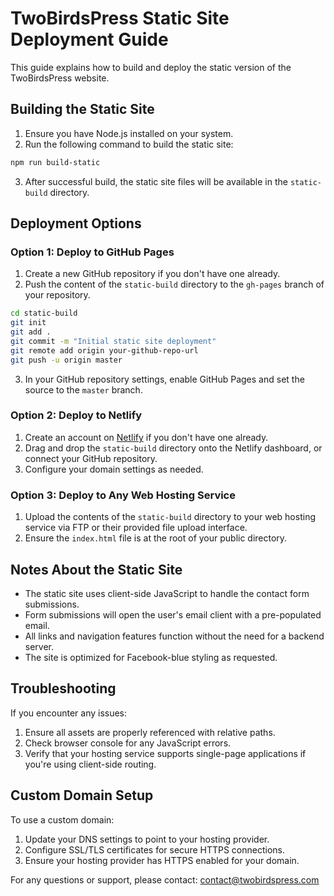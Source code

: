 # TwoBirdsPress Static Site Deployment Guide

This guide explains how to build and deploy the static version of the TwoBirdsPress website.

## Building the Static Site

1. Ensure you have Node.js installed on your system.
2. Run the following command to build the static site:

```bash
npm run build-static
```

3. After successful build, the static site files will be available in the `static-build` directory.

## Deployment Options

### Option 1: Deploy to GitHub Pages

1. Create a new GitHub repository if you don't have one already.
2. Push the content of the `static-build` directory to the `gh-pages` branch of your repository.

```bash
cd static-build
git init
git add .
git commit -m "Initial static site deployment"
git remote add origin your-github-repo-url
git push -u origin master
```

3. In your GitHub repository settings, enable GitHub Pages and set the source to the `master` branch.

### Option 2: Deploy to Netlify

1. Create an account on [Netlify](https://www.netlify.com/) if you don't have one already.
2. Drag and drop the `static-build` directory onto the Netlify dashboard, or connect your GitHub repository.
3. Configure your domain settings as needed.

### Option 3: Deploy to Any Web Hosting Service

1. Upload the contents of the `static-build` directory to your web hosting service via FTP or their provided file upload interface.
2. Ensure the `index.html` file is at the root of your public directory.

## Notes About the Static Site

- The static site uses client-side JavaScript to handle the contact form submissions.
- Form submissions will open the user's email client with a pre-populated email.
- All links and navigation features function without the need for a backend server.
- The site is optimized for Facebook-blue styling as requested.

## Troubleshooting

If you encounter any issues:

1. Ensure all assets are properly referenced with relative paths.
2. Check browser console for any JavaScript errors.
3. Verify that your hosting service supports single-page applications if you're using client-side routing.

## Custom Domain Setup

To use a custom domain:

1. Update your DNS settings to point to your hosting provider.
2. Configure SSL/TLS certificates for secure HTTPS connections.
3. Ensure your hosting provider has HTTPS enabled for your domain.

For any questions or support, please contact: contact@twobirdspress.com